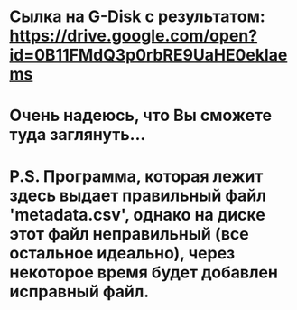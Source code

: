 # Сылка на G-Disk с результатом: https://drive.google.com/open?id=0B11FMdQ3p0rbRE9UaHE0eklaems
# Очень надеюсь, что Вы сможете туда заглянуть...
#
# P.S. Программа, которая лежит здесь выдает правильный файл 'metadata.csv', однако на диске этот файл неправильный (все остальное идеально), через некоторое время будет добавлен исправный файл. 
